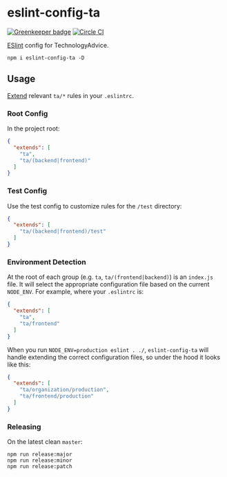 # eslint-config-ta

[![Greenkeeper badge](https://badges.greenkeeper.io/TechnologyAdvice/eslint-config-ta.svg)](https://greenkeeper.io/)
[![Circle CI](https://img.shields.io/circleci/project/TechnologyAdvice/eslint-config-ta/master.svg?style=flat-square)](https://circleci.com/gh/TechnologyAdvice/eslint-config-ta/tree/master)

[ESlint](http://www.eslint.org) config for TechnologyAdvice.

```
npm i eslint-config-ta -D
```

## Usage

[Extend](http://eslint.org/docs/user-guide/configuring#extending-configuration-files) relevant `ta/*` rules in your
`.eslintrc`.

### Root Config

In the project root:

```json
{
  "extends": [
    "ta",
    "ta/(backend|frontend)"
  ]
}
```

### Test Config

Use the test config to customize rules for the `/test` directory:

```json
{
  "extends": [
    "ta/(backend|frontend)/test"
  ]
}
```

### Environment Detection
At the root of each group (e.g. `ta`, `ta/(frontend|backend)`) is an `index.js` file. It will select the appropriate
configuration file based on the current `NODE_ENV`. For example, where your `.eslintrc` is:

```json
{
  "extends": [
    "ta",
    "ta/frontend"
  ]
}
```

When you run `NODE_ENV=production eslint . ./`, `eslint-config-ta` will handle extending the correct configuration
files, so under the hood it looks like this:

```json
{
  "extends": [
    "ta/organization/production",
    "ta/frontend/production"
  ]
}
```

### Releasing

On the latest clean `master`:

    npm run release:major
    npm run release:minor
    npm run release:patch
